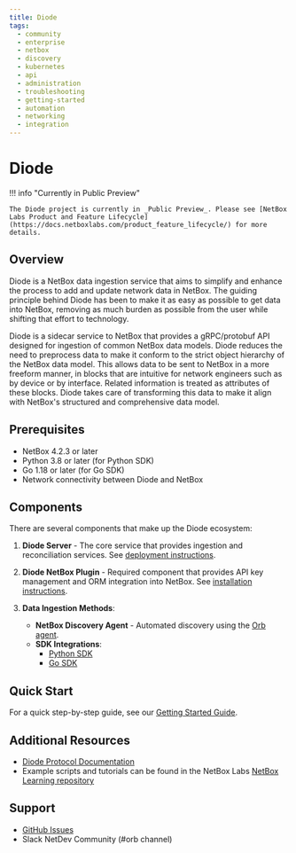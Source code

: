 ```yaml
---
title: Diode
tags:
  - community
  - enterprise
  - netbox
  - discovery
  - kubernetes
  - api
  - administration
  - troubleshooting
  - getting-started
  - automation
  - networking
  - integration
---
```


# Diode

!!! info "Currently in Public Preview"

    The Diode project is currently in _Public Preview_. Please see [NetBox Labs Product and Feature Lifecycle](https://docs.netboxlabs.com/product_feature_lifecycle/) for more details.

## Overview 

Diode is a NetBox data ingestion service that aims to simplify and enhance the process to add and update network data in NetBox. The guiding principle behind Diode has been to make it as easy as possible to get data into NetBox, removing as much burden as possible from the user while shifting that effort to technology.

Diode is a sidecar service to NetBox that provides a gRPC/protobuf API designed for ingestion of common NetBox data models. Diode reduces the need to preprocess data to make it conform to the strict object hierarchy of the NetBox data model. This allows data to be sent to NetBox in a more freeform manner, in blocks that are intuitive for network engineers such as by device or by interface. Related information is treated as attributes of these blocks. Diode takes care of transforming this data to make it align with NetBox's structured and comprehensive data model.

## Prerequisites

* NetBox 4.2.3 or later
* Python 3.8 or later (for Python SDK)
* Go 1.18 or later (for Go SDK)
* Network connectivity between Diode and NetBox

## Components

There are several components that make up the Diode ecosystem:

1. **Diode Server** - The core service that provides ingestion and reconciliation services. See [deployment instructions](https://github.com/netboxlabs/diode/tree/develop/diode-server#readme).

2. **Diode NetBox Plugin** - Required component that provides API key management and ORM integration into NetBox. See [installation instructions](https://github.com/netboxlabs/diode-netbox-plugin).

3. **Data Ingestion Methods**:
   * **NetBox Discovery Agent** - Automated discovery using the [Orb agent](https://github.com/netboxlabs/orb-agent).
   * **SDK Integrations**:
     * [Python SDK](https://github.com/netboxlabs/diode-sdk-python)
     * [Go SDK](https://github.com/netboxlabs/diode-sdk-go)

## Quick Start

For a quick step-by-step guide, see our [Getting Started Guide](diode-get-started.md).

## Additional Resources

* [Diode Protocol Documentation](https://github.com/netboxlabs/diode/tree/develop/diode-proto)
* Example scripts and tutorials can be found in the NetBox Labs [NetBox Learning repository](https://github.com/netboxlabs/netbox-learning/tree/develop/diode)

## Support

* [GitHub Issues](https://github.com/netboxlabs/diode/issues)
* Slack NetDev Community (#orb channel)

